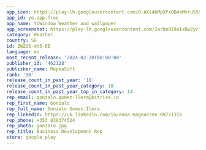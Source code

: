 ```yaml
---
app_icon: https://play-lh.googleusercontent.com/0-AXi4bMpXPxOB4kMvru55Rq_aod04NUE4k82PyntzLPVqQLjlroZLBAVCjSLFnfcas
app_id: yo.app.free
app_name: YoWindow Weather and wallpaper
app_screenshot: https://play-lh.googleusercontent.com/2ar0oBI9xIxBwZyrT5PHPyMye9q8xIGlx8BQ97L4IRHOORn_yQEtHLICXXV8GWp57FE
category: Weather
country: SG
id: ZWZdS-mh5-8E
language: es
most_recent_release: '2024-02-20T00:00:00'
publisher_id: '462128'
publisher_name: RepkaSoft
rank: '90'
release_count_in_past_year: '18'
release_count_in_past_year_category: 10
release_count_in_past_year_top_in_category: 14
rep_email: gonzalo.gomez-llera@bitrise.io
rep_first_name: Gonzalo
rep_full_name: Gonzalo Gomez-Ilera
rep_linkedin: https://uk.linkedin.com/in/anna-magnussen-0977131b
rep_phone: +353 838374524
rep_photo: gonzalo.jpg
rep_title: Business Development Rep
store: google_play
---
```

